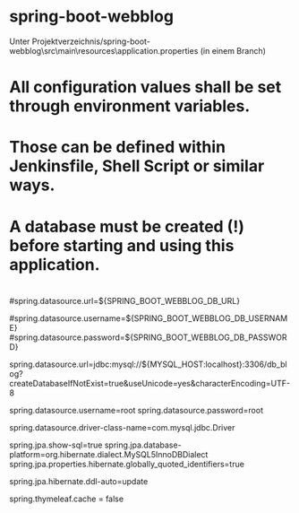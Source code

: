 # spring-boot-webblog

Unter Projektverzeichnis/spring-boot-webblog\src\main\resources\application.properties (in einem Branch)

# 
# All configuration values shall be set through environment variables.
# Those can be defined within Jenkinsfile, Shell Script or similar ways.
#
# A database must be created (!) before starting and using this application.
#

#spring.datasource.url=${SPRING_BOOT_WEBBLOG_DB_URL}

#spring.datasource.username=${SPRING_BOOT_WEBBLOG_DB_USERNAME}
#spring.datasource.password=${SPRING_BOOT_WEBBLOG_DB_PASSWORD}

spring.datasource.url=jdbc:mysql://${MYSQL_HOST:localhost}:3306/db_blog?createDatabaseIfNotExist=true&useUnicode=yes&characterEncoding=UTF-8

spring.datasource.username=root
spring.datasource.password=root

spring.datasource.driver-class-name=com.mysql.jdbc.Driver

spring.jpa.show-sql=true
spring.jpa.database-platform=org.hibernate.dialect.MySQL5InnoDBDialect
spring.jpa.properties.hibernate.globally_quoted_identifiers=true

spring.jpa.hibernate.ddl-auto=update

spring.thymeleaf.cache = false
